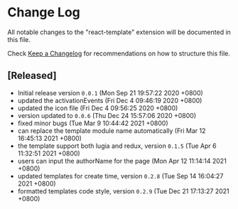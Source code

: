 # Change Log

All notable changes to the "react-template" extension will be documented in this file.

Check [Keep a Changelog](http://keepachangelog.com/) for recommendations on how to structure this file.

## [Released]

-   Initial release version `0.0.1` (Mon Sep 21 19:57:22 2020 +0800)
-   updated the activationEvents (Fri Dec 4 09:46:19 2020 +0800)
-   updated the icon file (Fri Dec 4 09:56:25 2020 +0800)
-   version updated to `0.0.6` (Thu Dec 24 15:57:06 2020 +0800)
-   fixed minor bugs (Tue Mar 9 10:44:42 2021 +0800)
-   can replace the template module name automatically (Fri Mar 12 16:45:13 2021 +0800)
-   the template support both lugia and redux, version `0.1.5` (Tue Apr 6 11:32:51 2021 +0800)
-   users can input the authorName for the page (Mon Apr 12 11:14:14 2021 +0800)
-   updated templates for create time, version `0.2.8` (Tue Sep 14 16:04:27 2021 +0800)
-   formatted templates code style, version `0.2.9` (Tue Dec 21 17:13:27 2021 +0800)
